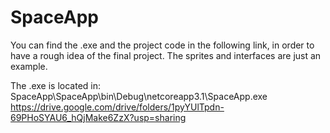 # SpaceApp
You can find the .exe and the project code in the following link, in order to have a rough idea of the final project.
The sprites and interfaces are just an example.

The .exe is located in: SpaceApp\SpaceApp\bin\Debug\netcoreapp3.1\SpaceApp.exe
https://drive.google.com/drive/folders/1pyYUlTpdn-69PHoSYAU6_hQjMake6ZzX?usp=sharing
